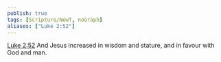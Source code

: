 ```yaml
---
publish: true
tags: [Scripture/NewT, noGraph]
aliases: ["Luke 2:52"]
---
```

[Luke 2:52](https://churchofjesuschrist.org/study/scriptures/nt/luke/2?lang=eng&id=p52#p52) And Jesus increased in wisdom and stature, and in favour with God and man.




